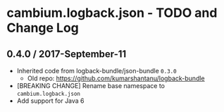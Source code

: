 # cambium.logback.json - TODO and Change Log

## 0.4.0 / 2017-September-11

- Inherited code from logback-bundle/json-bundle `0.3.0`
  - Old repo: https://github.com/kumarshantanu/logback-bundle
- [BREAKING CHANGE] Rename base namespace to `cambium.logback.json`
- Add support for Java 6
